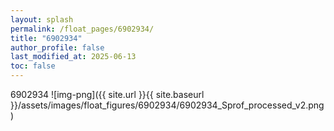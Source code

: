 ```yaml
---
layout: splash
permalink: /float_pages/6902934/
title: "6902934"
author_profile: false
last_modified_at: 2025-06-13
toc: false
---
```

 
6902934
![img-png]({{ site.url }}{{ site.baseurl }}/assets/images/float_figures/6902934/6902934_Sprof_processed_v2.png)